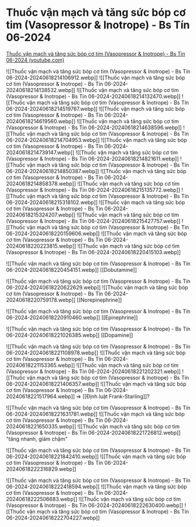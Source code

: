 # Thuốc vận mạch và tăng sức bóp cơ tim (Vasopressor & Inotrope) - Bs Tín 06-2024
[Thuốc vận mạch và tăng sức bóp cơ tim (Vasopressor & Inotrope) - Bs Tín 06-2024 (youtube.com)](https://www.youtube.com/watch?v=w83-rmC9NZ4&t=13s)

![[Thuốc vận mạch và tăng sức bóp cơ tim (Vasopressor & Inotrope) - Bs Tín 06-2024-20240618214106912.webp]]
![[Thuốc vận mạch và tăng sức bóp cơ tim (Vasopressor & Inotrope) - Bs Tín 06-2024-20240618214138532.webp]]
![[Thuốc vận mạch và tăng sức bóp cơ tim (Vasopressor & Inotrope) - Bs Tín 06-2024-20240618214132470.webp]]
![[Thuốc vận mạch và tăng sức bóp cơ tim (Vasopressor & Inotrope) - Bs Tín 06-2024-20240618214519767.webp]]
![[Thuốc vận mạch và tăng sức bóp cơ tim (Vasopressor & Inotrope) - Bs Tín 06-2024-20240618214619560.webp]]
![[Thuốc vận mạch và tăng sức bóp cơ tim (Vasopressor & Inotrope) - Bs Tín 06-2024-20240618214638596.webp]]
![[Thuốc vận mạch và tăng sức bóp cơ tim (Vasopressor & Inotrope) - Bs Tín 06-2024-20240618214704953.webp]]
![[Thuốc vận mạch và tăng sức bóp cơ tim (Vasopressor & Inotrope) - Bs Tín 06-2024-20240618214739147.webp]]
![[Thuốc vận mạch và tăng sức bóp cơ tim (Vasopressor & Inotrope) - Bs Tín 06-2024-20240618214821611.webp]]
![[Thuốc vận mạch và tăng sức bóp cơ tim (Vasopressor & Inotrope) - Bs Tín 06-2024-20240618214850387.webp]]
![[Thuốc vận mạch và tăng sức bóp cơ tim (Vasopressor & Inotrope) - Bs Tín 06-2024-20240618214858378.webp]]
![[Thuốc vận mạch và tăng sức bóp cơ tim (Vasopressor & Inotrope) - Bs Tín 06-2024-20240618215135772.webp]]
![[Thuốc vận mạch và tăng sức bóp cơ tim (Vasopressor & Inotrope) - Bs Tín 06-2024-20240618215318102.webp]]
![[Thuốc vận mạch và tăng sức bóp cơ tim (Vasopressor & Inotrope) - Bs Tín 06-2024-20240618215324207.webp]]
![[Thuốc vận mạch và tăng sức bóp cơ tim (Vasopressor & Inotrope) - Bs Tín 06-2024-20240618215427757.webp]]
![[Thuốc vận mạch và tăng sức bóp cơ tim (Vasopressor & Inotrope) - Bs Tín 06-2024-20240618220159606.webp]]
![[Thuốc vận mạch và tăng sức bóp cơ tim (Vasopressor & Inotrope) - Bs Tín 06-2024-20240618220223815.webp]]
![[Thuốc vận mạch và tăng sức bóp cơ tim (Vasopressor & Inotrope) - Bs Tín 06-2024-20240618220415103.webp]]

![[Thuốc vận mạch và tăng sức bóp cơ tim (Vasopressor & Inotrope) - Bs Tín 06-2024-20240618220454151.webp]]
[[Dobutamine]]

![[Thuốc vận mạch và tăng sức bóp cơ tim (Vasopressor & Inotrope) - Bs Tín 06-2024-20240618220622629.webp]]
![[Thuốc vận mạch và tăng sức bóp cơ tim (Vasopressor & Inotrope) - Bs Tín 06-2024-20240618220759178.webp]]
[[Norepinephrine]]

![[Thuốc vận mạch và tăng sức bóp cơ tim (Vasopressor & Inotrope) - Bs Tín 06-2024-20240618220910460.webp]]
[[Epinephrine]]

![[Thuốc vận mạch và tăng sức bóp cơ tim (Vasopressor & Inotrope) - Bs Tín 06-2024-20240618221026385.webp]]
[[Dopamine]]

![[Thuốc vận mạch và tăng sức bóp cơ tim (Vasopressor & Inotrope) - Bs Tín 06-2024-20240618221108978.webp]]
![[Thuốc vận mạch và tăng sức bóp cơ tim (Vasopressor & Inotrope) - Bs Tín 06-2024-20240618221153365.webp]]
![[Thuốc vận mạch và tăng sức bóp cơ tim (Vasopressor & Inotrope) - Bs Tín 06-2024-20240618221202321.webp]]
![[Thuốc vận mạch và tăng sức bóp cơ tim (Vasopressor & Inotrope) - Bs Tín 06-2024-20240618221406357.webp]]
![[Thuốc vận mạch và tăng sức bóp cơ tim (Vasopressor & Inotrope) - Bs Tín 06-2024-20240618221517964.webp]]
=> [[Định luật Frank-Starling]]?

![[Thuốc vận mạch và tăng sức bóp cơ tim (Vasopressor & Inotrope) - Bs Tín 06-2024-20240618221631781.webp]]
![[Thuốc vận mạch và tăng sức bóp cơ tim (Vasopressor & Inotrope) - Bs Tín 06-2024-20240618221650335.webp]]
![[Thuốc vận mạch và tăng sức bóp cơ tim (Vasopressor & Inotrope) - Bs Tín 06-2024-20240618221726812.webp]]
"tăng nhanh, giảm chậm"

![[Thuốc vận mạch và tăng sức bóp cơ tim (Vasopressor & Inotrope) - Bs Tín 06-2024-20240618221842410.webp]]
![[Thuốc vận mạch và tăng sức bóp cơ tim (Vasopressor & Inotrope) - Bs Tín 06-2024-20240618222316829.webp]]

![[Thuốc vận mạch và tăng sức bóp cơ tim (Vasopressor & Inotrope) - Bs Tín 06-2024-20240618222418594.webp]]
![[Thuốc vận mạch và tăng sức bóp cơ tim (Vasopressor & Inotrope) - Bs Tín 06-2024-20240618222506683.webp]]
![[Thuốc vận mạch và tăng sức bóp cơ tim (Vasopressor & Inotrope) - Bs Tín 06-2024-20240618222630400.webp]]
![[Thuốc vận mạch và tăng sức bóp cơ tim (Vasopressor & Inotrope) - Bs Tín 06-2024-20240618222704227.webp]]



